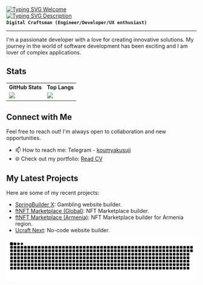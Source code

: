 [![Typing SVG Welcome](https://readme-typing-svg.demolab.com?font=Anta&size=32&duration=1&pause=2000&color=8ec07c&repeat=false&random=false&width=300&lines=Hello%2C+I+am+David)](https://git.io/typing-svg)  
[![Typing SVG Description](https://readme-typing-svg.demolab.com?font=Fira+Code&size=22&duration=1000&pause=2000&color=9AC08C&random=false&width=435&lines=Front-end+Software+Engineer;7+years+of+coding+experience)](https://git.io/typing-svg)  
**`Digital Craftsman (Engineer/Developer/UX enthusiast)`**

---

I'm a passionate developer with a love for creating innovative solutions. My journey in the world of software development has been exciting and I am lover of complex applications.

## Stats

<table border="0">
 <tr>
    <td><b>GitHub Stats</b></td>
    <td><b>Top Langs</b></td>
 </tr>
 <tr>
    <td><img src="https://github-readme-stats-kigary.vercel.app/api?hide=issues&theme=gruvbox&username=kigary&show_icons=true&hide_title=true" /></td>
    <td><img src="https://github-readme-stats-kigary.vercel.app/api/top-langs/?username=kigary&layout=compact&hide_title=true&size_weight=0.5&count_weight=0.5" /></td>
 </tr>
</table>

## Connect with Me
Feel free to reach out! I'm always open to collaboration and new opportunities.

- 📫 How to reach me: Telegram - [koumyakusuji](https://t.me/koumyakusuji)
- 🌐 Check out my portfolio: [Read CV](https://read.cv/kigary)

## My Latest Projects
Here are some of my recent projects:

- [SpringBuilder X](https://www.betconstruct.com/springbuilderx): Gambling website builder.
- [ftNFT Marketplace (Global)](https://www.ftnft.com/): NFT Marketplace builder.
- [ftNFT Marketplace (Armenia)](https://ftnft.am/en): NFT Marketplace builder for Armenia region.
- [Ucraft Next](https://next.ucraft.com/): No-code website builder.

<picture>
  <source media="(prefers-color-scheme: dark)" srcset="https://raw.githubusercontent.com/kigary/kigary/output/github-contribution-grid-snake-dark.svg?v=1" />
  <source media="(prefers-color-scheme: light)" srcset="https://raw.githubusercontent.com/kigary/kigary/output/github-contribution-grid-snake.svg?v=1" />
  <img alt="github-snake" src="https://raw.githubusercontent.com/kigary/kigary/output/github-contribution-grid-snake.svg?v=1" />
</picture>
